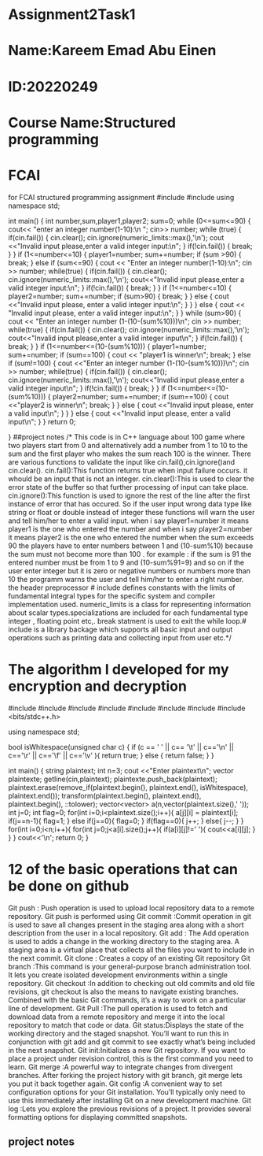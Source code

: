 # Assignment2Task1
# Name:Kareem Emad Abu Einen
# ID:20220249
# Course Name:Structured programming
# FCAI

for FCAI structured programming assignment
#include <iostream>
#include <limits>
using namespace std;

int main()
{
int number,sum,player1,player2;
sum=0;
while (0<=sum<=90)
{
    cout<< "enter an integer number(1-10):\n ";
    cin>> number;
    while (true)
    {
        if(cin.fail())
        {
            cin.clear();
            cin.ignore(numeric_limits<streamsize>::max(),'\n');
            cout <<"Invalid input please,enter a valid integer input:\n";
        }
        if(!cin.fail())
        {
            break;
        }
    }
    if (1<=number<=10)
    {
        player1=number;
        sum+=number;
        if (sum >90)
        {
            break;
        }
        else if (sum<=90)
        {
            cout << "Enter an integer number(1-10):\n";
            cin >> number;
            while(true)
            {
                if(cin.fail())
                {
                    cin.clear();
                    cin.ignore(numeric_limits<streamsize>::max(),'\n');
                    cout<<"Invalid input please,enter a valid integer input:\n";
                }
                if(!cin.fail())
                {
                    break;
                }
            }
            if (1<=number<=10)
            {
                player2=number;
                sum+=number;
                if (sum>90)
                {
                    break;
                }
            }
            else
            {
                cout <<"Invalid input please, enter a valid integer input:\n";
            }
         }
      }
      else
      {
          cout << "Invalid input please, enter a valid integer input:\n";
      }
}
while (sum>90)
{
    cout << "Enter an integer number (1-(10-(sum%10)))\n";
    cin >> number;
    while(true)
    {
        if(cin.fail())
        {
            cin.clear();
            cin.ignore(numeric_limits<streamsize>::max(),'\n');
            cout<<"Invalid input please,enter a valid integer input\n";
        }
        if(!cin.fail())
        {
            break;
        }
    }
    if (1<=number<=(10-(sum%10)))
    {
        player1=number;
        sum+=number;
        if (sum==100)
        {
            cout << "player1 is winner\n";
            break;
        }
        else if (sum!=100)
        {
            cout <<"Enter an integer number (1-(10-(sum%10)))\n";
            cin >> number;
            while(true)
            {
                if(cin.fail())
                {
                    cin.clear();
                    cin.ignore(numeric_limits<streamsize>::max(),'\n');
                    cout<<"Invalid input please,enter a valid integer input\n";
                }
                if(!cin.fail())
                {
                    break;
                }
            }
            if (1<=number<=(10-(sum%10)))
            {
                player2=number;
                sum+=number;
                if (sum==100)
                {
                    cout <<"player2 is winner\n";
                    break;
                }
            }
            else
            {
                cout <<"Invalid input please, enter a valid input\n";
            }
        }
    }
    else
    {
        cout <<"Invalid input please, enter a valid input\n";
    }
}
return 0;

}
##project notes
/* This code is in C++ language about 100 game where two players start from 0 and alternatively add a number from 1 to 10 to the sum and the first player who makes the sum reach 100 is the winner.
There are various functions to validate the input like cin.fail(),cin.ignore()and cin.clear().
cin.fail():This function returns true when input failure occurs. it whould be an input that is not an integer.
cin.clear():This is used to clear the error state of the buffer so that further processing of input can take place.
cin.ignore():This function is used to ignore the rest of the line after the first instance of error that has occured.
So if the user input wrong data type like string or float or double instead of integer these functions will warn the user and tell him/her to enter a valid input.
when i say player1=number it means player1 is the one who entered the number and when i say player2=number it means player2 is the one who entered the number
when the sum exceeds 90 the players have to enter numbers between 1 and (10-sum%10) because the sum must not become more than 100 .
for example : if the sum is 91 the  entered number must be from 1 to 9 and (10-sum%91=9) and so on
if the user enter integer but it is zero or negative numbers or numbers more than 10 the programm warns the user and tell him/her to enter a right number.
the header preprocessor # include <imits> defines constants with the limits of fundamental integral types for the specific system and compiler implementation used.
numeric_limits is a class for representing information about scalar types.specializations are included for each fundamental type integer , floating point etc,.
break statment is used to exit the while loop.# include <iostream> is a library backage which supports all basic input and output operations such as printing data and collecting input from user etc.*/
# The algorithm I developed for my encryption and decryption
#include <iostream>
#include <limits>
#include <string>
#include <vector>
#include <locale>
#include <functional>
#include <algorithm>
#include <bits/stdc++.h>

using namespace std;

bool isWhitespace(unsigned char c) {
    if (c == ' ' || c== '\t' || c=='\n' || c=='\r' || c=='\f' || c=='\v' ){
            return true;
    } else {
        return false;
    }
}

int main()
{
  string plaintext;
int n=3;
cout <<"Enter plaintext\n";
vector<string> plaintexte;
getline(cin,plaintext);
plaintexte.push_back(plaintext);
plaintext.erase(remove_if(plaintext.begin(), plaintext.end(), isWhitespace), plaintext.end());
transform(plaintext.begin(), plaintext.end(), plaintext.begin(), ::tolower);
vector<vector<char>> a(n,vector<char>(plaintext.size(),' '));
 int  j=0;
 int flag=0;
    for(int i=0;i<plaintext.size();i++){
        a[j][i] = plaintext[i];
         if(j==n-1){
            flag=1;
        }
        else if(j==0){
          flag=0;
        }
        if(flag==0){
           j++;
        }
        else{
          j--;
        }
    }
    for(int i=0;i<n;i++){
        for(int j=0;j<a[i].size();j++){
            if(a[i][j]!=' '){
                cout<<a[i][j];
            }
        }
    }
cout<<'\n';
    return 0;
}
# 12 of the basic operations that can be done on github
Git push : Push operation is used to upload local repository data to a remote repository. Git push is performed using
Git commit :Commit operation in git is used to save all changes present in the staging area along with a short description from the user in a local repository.
Git add : The Add operation is used to adds a change in the working directory to the staging area. A staging area is a virtual place that collects all the files you want to include in the next commit.
Git clone : Creates a copy of an existing Git repository
Git branch :This command is your general-purpose branch administration tool. It lets you create isolated development environments within a single repository.
Git checkout :In addition to checking out old commits and old file revisions, git checkout is also the means to navigate existing branches. Combined with the basic Git commands, it’s a way to work on a particular line of development.
Git Pull :The pull operation is used to fetch and download data from a remote repository and merge it into the local repository to match that code or data.
Git status:Displays the state of the working directory and the staged snapshot. You’ll want to run this in conjunction with git add and git commit to see exactly what’s being included in the next snapshot.
Git init:Initializes a new Git repository. If you want to place a project under revision control, this is the first command you need to learn. 
Git merge :A powerful way to integrate changes from divergent branches. After forking the project history with git branch, git merge lets you put it back together again.
Git config :A convenient way to set configuration options for your Git installation. You’ll typically only need to use this immediately after installing Git on a new development machine.
Git log :Lets you explore the previous revisions of a project. It provides several formatting options for displaying committed snapshots.












## project notes
